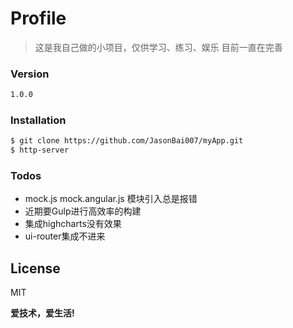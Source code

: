 # Profile
> 这是我自己做的小项目，仅供学习、练习、娱乐
> 目前一直在完善

### Version
```sh
1.0.0
```

### Installation

```sh
$ git clone https://github.com/JasonBai007/myApp.git
$ http-server
```

### Todos

 - mock.js  mock.angular.js 模块引入总是报错
 - 近期要Gulp进行高效率的构建
 - 集成highcharts没有效果
 - ui-router集成不进来

License
----

MIT


**爱技术，爱生活!**